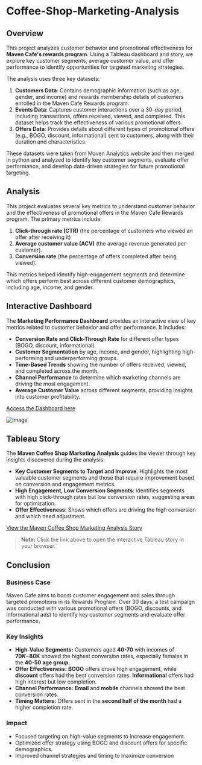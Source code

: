 # Coffee-Shop-Marketing-Analysis

## Overview
This project analyzes customer behavior and promotional effectiveness for **Maven Cafe's rewards program**. Using a Tableau dashboard and story, we explore key customer segments, average customer value, and offer performance to identify opportunities for targeted marketing strategies.

The analysis uses three key datasets:

1. **Customers Data**: Contains demographic information (such as age, gender, and income) and rewards membership details of customers enrolled in the Maven Cafe Rewards program.
2. **Events Data**: Captures customer interactions over a 30-day period, including transactions, offers received, viewed, and completed. This dataset helps track the effectiveness of various promotional offers.
3. **Offers Data**: Provides details about different types of promotional offers (e.g., BOGO, discount, informational) sent to customers, along with their duration and characteristics.

These datasets were taken from Maven Analytics website and then merged in python and analyzed to identify key customer segments, evaluate offer performance, and develop data-driven strategies for future promotional targeting.

## Analysis

This project evaluates several key metrics to understand customer behavior and the effectiveness of promotional offers in the Maven Cafe Rewards program. 
The primary metrics include:
1. **Click-through rate (CTR)** (the percentage of customers who viewed an offer after receiving it)
2. **Average customer value (ACV)** (the average revenue generated per customer).
3. **Conversion rate** (the percentage of offers completed after being viewed).
   
This metrics helped identify high-engagement segments and determine which offers perform best across different customer demographics, including age, income, and gender.

## Interactive Dashboard

The **Marketing Performance Dashboard** provides an interactive view of key metrics related to customer behavior and offer performance. It includes:

- **Conversion Rate and Click-Through Rate** for different offer types (BOGO, discount, informational).
- **Customer Segmentation** by age, income, and gender, highlighting high-performing and underperforming groups.
- **Time-Based Trends** showing the number of offers received, viewed, and completed across the month.
- **Channel Performance** to determine which marketing channels are driving the most engagement.
- **Average Customer Value** across different segments, providing insights into customer profitability.

[Access the Dashboard here](https://public.tableau.com/views/CoffeeShopMarketingAnalysis_17253757041670/Dashboard1?:language=en-GB&:sid=&:redirect=auth&:display_count=n&:origin=viz_share_link)

![image](https://github.com/user-attachments/assets/4d7b5c41-3351-416c-a60b-bb551f34f954)



## Tableau Story

The **Maven Coffee Shop Marketing Analysis** guides the viewer through key insights discovered during the analysis:

- **Key Customer Segments to Target and Improve**: Highlights the most valuable customer segments and those that require improvement based on conversion and engagement metrics.
- **High Engagement, Low Conversion Segments**: Identifies segments with high click-through rates but low conversion rates, suggesting areas for optimization.
- **Offer Effectiveness**: Shows which offers are driving the high conversion and which need adjustment.

[View the Maven Coffee Shop Marketing Analysis Story](https://Maharshi-joshi.github.io/Coffee-Shop-Marketing-Analysis/)

> **Note:** Click the link above to open the interactive Tableau story in your browser.


## Conclusion

### Business Case

Maven Cafe aims to boost customer engagement and sales through targeted promotions in its Rewards Program. Over 30 days, a test campaign was conducted with various promotional offers (BOGO, discounts, and informational ads) to identify key customer segments and evaluate offer performance.

### Key Insights

- **High-Value Segments:** Customers aged **40-70** with incomes of **$70K-$80K** showed the highest conversion rates, especially females in the **40-50 age group**.
- **Offer Effectiveness:** **BOGO** offers drove high engagement, while **discount** offers had the best conversion rates. **Informational** offers had high interest but low completion.
- **Channel Performance:** **Email** and **mobile** channels showed the best conversion rates.
- **Timing Matters:** Offers sent in the **second half of the month** had a higher completion rate.

### Impact

- Focused targeting on high-value segments to increase engagement.
- Optimized offer strategy using BOGO and discount offers for specific demographics.
- Improved channel strategies and timing to maximize conversion
